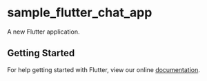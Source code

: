 # sample_flutter_chat_app

A new Flutter application.

## Getting Started

For help getting started with Flutter, view our online
[documentation](https://flutter.io/).
